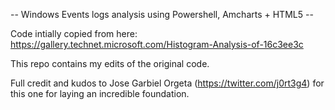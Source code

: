 -- Windows Events logs analysis using Powershell, Amcharts + HTML5 --

Code intially copied from here: https://gallery.technet.microsoft.com/Histogram-Analysis-of-16c3ee3c

This repo contains my edits of the original code.

Full credit and kudos to Jose Garbiel Orgeta (https://twitter.com/j0rt3g4) for this one for laying an incredible foundation.